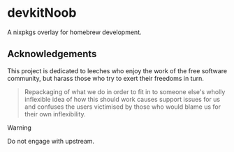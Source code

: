 # devkitNoob

A nixpkgs overlay for homebrew development.

## Acknowledgements

This project is dedicated to leeches who enjoy the work of the free software
community, but harass those who try to exert their freedoms in turn.

> Repackaging of what we do in order to fit in to someone else's wholly
> inflexible idea of how this should work causes support issues for us
> and confuses the users victimised by those who would blame us for their own
> inflexibility.

> [!WARNING]
> Do not engage with upstream.
